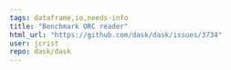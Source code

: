 ```yaml
---
tags: dataframe,io,needs-info
title: "Benchmark ORC reader"
html_url: "https://github.com/dask/dask/issues/3734"
user: jcrist
repo: dask/dask
---
```



